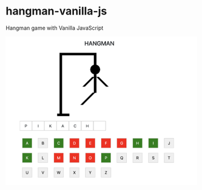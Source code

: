 # hangman-vanilla-js
Hangman game with Vanilla JavaScript


![Screenshot](screenshot.png?raw=true "Screenshot")

